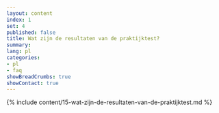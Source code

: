 ```yaml
---
layout: content
index: 1
set: 4
published: false
title: Wat zijn de resultaten van de praktijktest?
summary: 
lang: pl
categories:
- pl
- faq
showBreadCrumbs: true
showContact: true
---
```

{% include content/15-wat-zijn-de-resultaten-van-de-praktijktest.md %}
